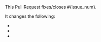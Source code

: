 <!---
Thank you for contributing to Boa! Please fill out the template below, and remove or add any
information as you feel neccesary.
--->

This Pull Request fixes/closes #{issue_num}.

It changes the following:

-
-
-
